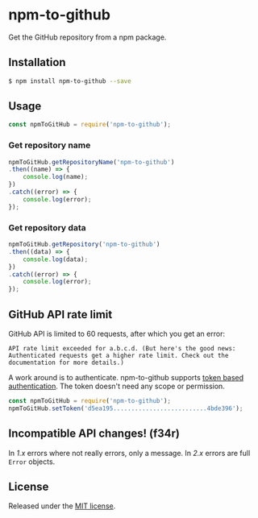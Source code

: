 # npm-to-github

Get the GitHub repository from a npm package.

## Installation

```bash
$ npm install npm-to-github --save
```

## Usage

```js
const npmToGitHub = require('npm-to-github');
```

### Get repository name

```js
npmToGitHub.getRepositoryName('npm-to-github')
.then((name) => {
    console.log(name);
})
.catch((error) => {
    console.log(error);
});
```

### Get repository data

```js
npmToGitHub.getRepository('npm-to-github')
.then((data) => {
    console.log(data);
})
.catch((error) => {
    console.log(error);
});
```

## GitHub API rate limit

GitHub API is limited to 60 requests, after which you get an error:

`API rate limit exceeded for a.b.c.d. (But here's the good news: Authenticated requests get a higher rate limit. Check out the documentation for more details.)`

A work around is to authenticate. npm-to-github supports [token based authentication](https://help.github.com/articles/creating-a-personal-access-token-for-the-command-line/). The token doesn't need any scope or permission.

```js
const npmToGitHub = require('npm-to-github');
npmToGitHub.setToken('d5ea195..........................4bde396');
```

## Incompatible API changes! (f34r)

In *1.x* errors where not really errors, only a message.
In *2.x* errors are full `Error` objects.

## License

Released under the [MIT license](https://tldrlegal.com/license/mit-license).
